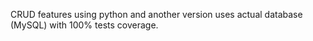 CRUD features using python and another version uses actual database (MySQL) with 100% tests coverage.
